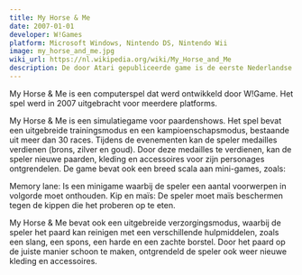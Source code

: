 ```yaml
---
title: My Horse & Me
date: 2007-01-01
developer: W!Games
platform: Microsoft Windows, Nintendo DS, Nintendo Wii
image: my_horse_and_me.jpg
wiki_url: https://nl.wikipedia.org/wiki/My_Horse_and_Me
description: De door Atari gepubliceerde game is de eerste Nederlandse Wii game en werd een grote hit bij meisjes.
---
```


My Horse & Me is een computerspel dat werd ontwikkeld door W!Game. Het spel werd in 2007 uitgebracht voor meerdere platforms.

My Horse & Me is een simulatiegame voor paardenshows. Het spel bevat een uitgebreide trainingsmodus en een kampioenschapsmodus, bestaande uit meer dan 30 races. Tijdens de evenementen kan de speler medailles verdienen (brons, zilver en goud). Door deze medailles te verdienen, kan de speler nieuwe paarden, kleding en accessoires voor zijn personages ontgrendelen. De game bevat ook een breed scala aan mini-games, zoals:

Memory lane: Is een minigame waarbij de speler een aantal voorwerpen in volgorde moet onthouden. Kip en maïs: De speler moet maïs beschermen tegen de kippen die het proberen op te eten.

My Horse & Me bevat ook een uitgebreide verzorgingsmodus, waarbij de speler het paard kan reinigen met een verschillende hulpmiddelen, zoals een slang, een spons, een harde en een zachte borstel. Door het paard op de juiste manier schoon te maken, ontgrendeld de speler ook weer nieuwe kleding en accessoires.